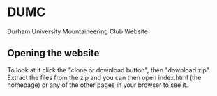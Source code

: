 # DUMC
Durham University Mountaineering Club Website
## Opening the website
To look at it click the "clone or download button", then "download zip". Extract the files from the zip and you can then open index.html (the homepage) or any of the other pages in your browser to see it.

